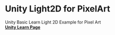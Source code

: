# Unity Light2D for PixelArt
Unity Basic Learn Light 2D Example for Pixel Art<br>
**[Unity Learn Page](https://learn.unity.com/project/pixelartlight2d)**
